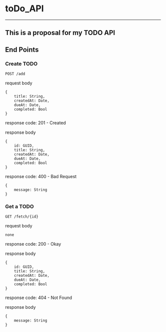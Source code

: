 # toDo_API
---
This is a proposal for my TODO API
--
## End Points

### Create TODO
`POST /add`

request body
```
{
    title: String,
    createdAt: Date,
    dueAt: Date,
    completed: Bool
}
```

response code:
    201 - Created

response body
```
{
    id: GUID,
    title: String,
    createdAt: Date,
    dueAt: Date,
    completed: Bool
}
```

response code:
    400 - Bad Request

```
{
    message: String
}
```

### Get a TODO
`GET /fetch/{id}`

request body
```
none
```

response code:
    200 - Okay

response body
```
{
    id: GUID,
    title: String,
    createdAt: Date,
    dueAt: Date,
    completed: Bool
}
```

response code: 
    404 - Not Found

response body
```
{
    message: String
}
```